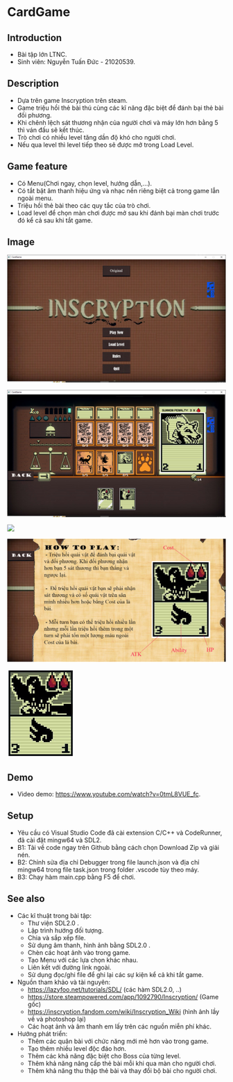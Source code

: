 # CardGame
## Introduction
  - Bài tập lớn LTNC.
  - Sinh viên: Nguyễn Tuấn Đức - 21020539.

## Description
  - Dựa trên game Inscryption trên steam.
  - Game triệu hồi thẻ bài thú cùng các kĩ năng đặc biệt để đánh bại thẻ bài đối phương.
  - Khi chênh lệch sát thương nhận của người chơi và máy lớn hơn bằng 5 thì ván đấu sẽ kết thúc.
  - Trò chơi có nhiều level tăng dần độ khó cho người chơi.
  - Nếu qua level thì level tiếp theo sẽ được mở trong Load Level.

## Game feature
  - Có Menu(Chơi ngay, chọn level, hướng dẫn,...).
  - Có tắt bật âm thanh hiệu ứng và nhạc nền riêng biệt cả trong game lẫn ngoài menu.
  - Triệu hồi thẻ bài theo các quy tắc của trò chơi.
  - Load level để chọn màn chơi được mở sau khi đánh bại màn chơi trước đó kể cả sau khi tắt game.

## Image
![](res/gfx/ReadmeImage/IGmenu.png)

![](res/gfx/ReadmeImage/IGplay.png)

![](res/gfx/ReameImage/IGlevelSelect.png)

![](res/gfx/IGinstruction.jpg)

![](res/gfx/Hawk.jpg)

## Demo
  - Video demo: https://www.youtube.com/watch?v=0tmL8VUE_fc.

## Setup
  - Yêu cầu có Visual Studio Code đã cài extension C/C++ và CodeRunner, đã cài đặt mingw64 và SDL2.
  - B1: Tải về code ngay trên Github bằng cách chọn Download Zip và giải nén.
  - B2: Chỉnh sửa địa chỉ Debugger trong file launch.json và địa chỉ mingw64 trong file task.json trong folder .vscode tùy theo máy.
  - B3: Chạy hàm main.cpp bằng F5 để chơi.

## See also
+ Các kĩ thuật trong bài tập:
  - Thư viện SDL2.0 .
  - Lập trình hướng đối tượng.
  - Chia và sắp xếp file.
  - Sử dụng âm thanh, hình ảnh bằng SDL2.0 .
  - Chèn các hoạt ảnh vào trong game.
  - Tạo Menu với các lựa chọn khác nhau.
  - Liên kết với đường link ngoài.
  - Sử dụng đọc/ghi file để ghi lại các sự kiện kể cả khi tắt game.
+ Nguồn tham khảo và tài nguyên:
  - https://lazyfoo.net/tutorials/SDL/ (các hàm SDL2.0, ..)
  - https://store.steampowered.com/app/1092790/Inscryption/ (Game gốc)
  - https://inscryption.fandom.com/wiki/Inscryption_Wiki (hình ảnh lầy về và photoshop lại)
  - Các hoạt ảnh và âm thanh em lấy trên các nguồn miễn phí khác.
+ Hướng phát triển:
  - Thêm các quân bài với chức năng mới mẻ hơn vào trong game.
  - Tạo thêm nhiều level độc đáo hơn.
  - Thêm các khả năng đặc biệt cho Boss của từng level.
  - Thêm khả năng nâng cấp thẻ bài mỗi khi qua màn cho người chơi.
  - Thêm khả năng thu thập thẻ bài và thay đổi bộ bài cho người chơi.
